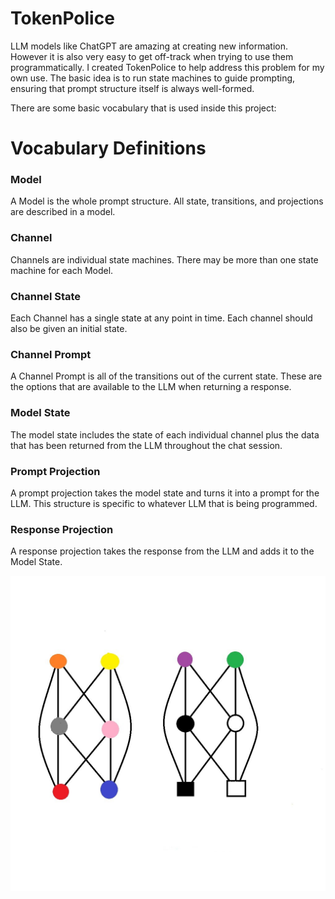 # TokenPolice
LLM models like ChatGPT are amazing at creating new information.
However it is also very easy to get off-track when trying to use them programmatically.
I created TokenPolice to help address this problem for my own use.
The basic idea is to run state machines to guide prompting, ensuring that prompt structure itself is always well-formed.

There are some basic vocabulary that is used inside this project:

# Vocabulary Definitions

### Model
A Model is the whole prompt structure. All state, transitions, and projections are described in a model.

### Channel
Channels are individual state machines. There may be more than one state machine for each Model.

### Channel State
Each Channel has a single state at any point in time. Each channel should also be given an initial state.

### Channel Prompt
A Channel Prompt is all of the transitions out of the current state. These are the options that are available to the LLM when returning a response.

### Model State
The model state includes the state of each individual channel plus the data that has been returned from the LLM throughout the chat session.

### Prompt Projection
A prompt projection takes the model state and turns it into a prompt for the LLM. This structure is specific to whatever LLM that is being programmed.

### Response Projection
A response projection takes the response from the LLM and adds it to the Model State.

![CFG](https://raw.githubusercontent.com/andrew-johnson-4/TokenPolice/main/TokenPolice.jpg)
